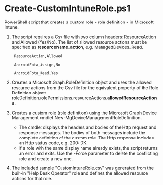 # Create-CustomIntuneRole.ps1

PowerShell script that creates a custom role - role definition - in Microsoft Intune.

1. The script requires a Csv file with two column headers: ResourceAction and Allowed (Yes/No). The list of allowed resource actions must be specified as **resourceName**_**action**, e.g. ManagedDevices_Read.

        ResourceAction,Allowed

        AndroidFota_Assign,No

        AndroidFota_Read,Yes

2. Creates a Microsoft.Graph.RoleDefinition object and uses the allowed resource actions from the Csv file for the equivalent property of the Role Definition object: roleDefinition.rolePermissions.resourceActions.**allowedResourceActions**.
3. Creates a custom role (role definition) using the Microsoft Graph Device Management cmdlet New-MgDeviceManagementRoleDefinition.
    - The cmdlet displays the headers and bodies of the Http request and response messages. The bodies of both messages include the complete definition of the custom role. The Http response includes an Http status code, e.g. 200: OK.
    - If a role with the same display name already exists, the script returns an error and exits. Use the -Force parameter to delete the conflicting role and create a new one.
4. The included sample "CustomIntuneRole.csv" was generated from the built-in "Help Desk Operator" role and defines the allowed resource actions for that role.
